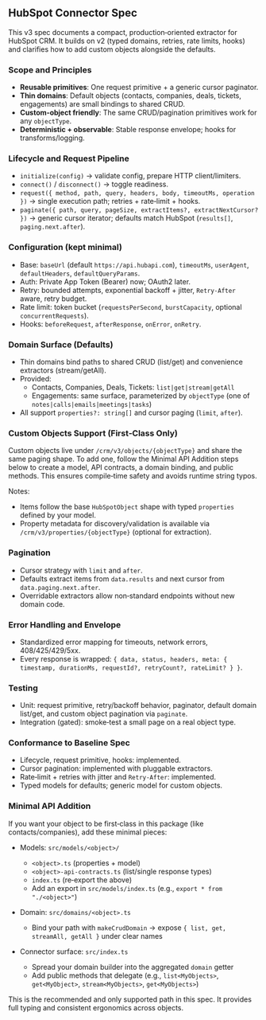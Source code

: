 ## HubSpot Connector Spec

This v3 spec documents a compact, production‑oriented extractor for HubSpot CRM. It builds on v2 (typed domains, retries, rate limits, hooks) and clarifies how to add custom objects alongside the defaults.

### Scope and Principles

- **Reusable primitives**: One request primitive + a generic cursor paginator.
- **Thin domains**: Default objects (contacts, companies, deals, tickets, engagements) are small bindings to shared CRUD.
- **Custom‑object friendly**: The same CRUD/pagination primitives work for any `objectType`.
- **Deterministic + observable**: Stable response envelope; hooks for transforms/logging.

### Lifecycle and Request Pipeline

- `initialize(config)` → validate config, prepare HTTP client/limiters.
- `connect()` / `disconnect()` → toggle readiness.
- `request({ method, path, query, headers, body, timeoutMs, operation })` → single execution path; retries + rate‑limit + hooks.
- `paginate({ path, query, pageSize, extractItems?, extractNextCursor? })` → generic cursor iterator; defaults match HubSpot (`results[]`, `paging.next.after`).

### Configuration (kept minimal)

- Base: `baseUrl` (default `https://api.hubapi.com`), `timeoutMs`, `userAgent`, `defaultHeaders`, `defaultQueryParams`.
- Auth: Private App Token (Bearer) now; OAuth2 later.
- Retry: bounded attempts, exponential backoff + jitter, `Retry‑After` aware, retry budget.
- Rate limit: token bucket (`requestsPerSecond`, `burstCapacity`, optional `concurrentRequests`).
- Hooks: `beforeRequest`, `afterResponse`, `onError`, `onRetry`.

### Domain Surface (Defaults)

- Thin domains bind paths to shared CRUD (list/get) and convenience extractors (stream/getAll).
- Provided:
  - Contacts, Companies, Deals, Tickets: `list|get|stream|getAll`
  - Engagements: same surface, parameterized by `objectType` (one of `notes|calls|emails|meetings|tasks`)
- All support `properties?: string[]` and cursor paging (`limit`, `after`).

### Custom Objects Support (First‑Class Only)

Custom objects live under `/crm/v3/objects/{objectType}` and share the same paging shape. To add one, follow the Minimal API Addition steps below to create a model, API contracts, a domain binding, and public methods. This ensures compile‑time safety and avoids runtime string typos.

Notes:
- Items follow the base `HubSpotObject` shape with typed `properties` defined by your model.
- Property metadata for discovery/validation is available via `/crm/v3/properties/{objectType}` (optional for extraction).

### Pagination

- Cursor strategy with `limit` and `after`.
- Defaults extract items from `data.results` and next cursor from `data.paging.next.after`.
- Overridable extractors allow non‑standard endpoints without new domain code.

### Error Handling and Envelope

- Standardized error mapping for timeouts, network errors, 408/425/429/5xx.
- Every response is wrapped: `{ data, status, headers, meta: { timestamp, durationMs, requestId?, retryCount?, rateLimit? } }`.

### Testing

- Unit: request primitive, retry/backoff behavior, paginator, default domain list/get, and custom object pagination via `paginate`.
- Integration (gated): smoke‑test a small page on a real object type.

### Conformance to Baseline Spec

- Lifecycle, request primitive, hooks: implemented.
- Cursor pagination: implemented with pluggable extractors.
- Rate‑limit + retries with jitter and `Retry‑After`: implemented.
- Typed models for defaults; generic model for custom objects.

### Minimal API Addition

If you want your object to be first‑class in this package (like contacts/companies), add these minimal pieces:

- Models: `src/models/<object>/`
  - `<object>.ts` (properties + model)
  - `<object>-api-contracts.ts` (list/single response types)
  - `index.ts` (re‑export the above)
  - Add an export in `src/models/index.ts` (e.g., `export * from "./<object>"`)

- Domain: `src/domains/<object>.ts`
  - Bind your path with `makeCrudDomain` → expose `{ list, get, streamAll, getAll }` under clear names

- Connector surface: `src/index.ts`
  - Spread your domain builder into the aggregated `domain` getter
  - Add public methods that delegate (e.g., `list<MyObjects>`, `get<MyObject>`, `stream<MyObjects>`, `get<MyObjects>`)

This is the recommended and only supported path in this spec. It provides full typing and consistent ergonomics across objects.


